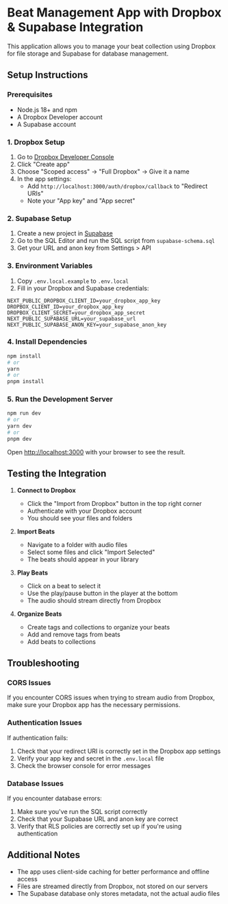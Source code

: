 # Beat Management App with Dropbox & Supabase Integration

This application allows you to manage your beat collection using Dropbox for file storage and Supabase for database management.

## Setup Instructions

### Prerequisites
- Node.js 18+ and npm
- A Dropbox Developer account
- A Supabase account

### 1. Dropbox Setup
1. Go to [Dropbox Developer Console](https://www.dropbox.com/developers/apps)
2. Click "Create app"
3. Choose "Scoped access" -> "Full Dropbox" -> Give it a name
4. In the app settings:
   - Add `http://localhost:3000/auth/dropbox/callback` to "Redirect URIs"
   - Note your "App key" and "App secret"

### 2. Supabase Setup
1. Create a new project in [Supabase](https://app.supabase.com/)
2. Go to the SQL Editor and run the SQL script from `supabase-schema.sql`
3. Get your URL and anon key from Settings > API

### 3. Environment Variables
1. Copy `.env.local.example` to `.env.local`
2. Fill in your Dropbox and Supabase credentials:
```
NEXT_PUBLIC_DROPBOX_CLIENT_ID=your_dropbox_app_key
DROPBOX_CLIENT_ID=your_dropbox_app_key
DROPBOX_CLIENT_SECRET=your_dropbox_app_secret
NEXT_PUBLIC_SUPABASE_URL=your_supabase_url
NEXT_PUBLIC_SUPABASE_ANON_KEY=your_supabase_anon_key
```

### 4. Install Dependencies
```bash
npm install
# or
yarn
# or
pnpm install
```

### 5. Run the Development Server
```bash
npm run dev
# or
yarn dev
# or
pnpm dev
```

Open [http://localhost:3000](http://localhost:3000) with your browser to see the result.

## Testing the Integration

1. **Connect to Dropbox**
   - Click the "Import from Dropbox" button in the top right corner
   - Authenticate with your Dropbox account
   - You should see your files and folders

2. **Import Beats**
   - Navigate to a folder with audio files
   - Select some files and click "Import Selected"
   - The beats should appear in your library

3. **Play Beats**
   - Click on a beat to select it
   - Use the play/pause button in the player at the bottom
   - The audio should stream directly from Dropbox

4. **Organize Beats**
   - Create tags and collections to organize your beats
   - Add and remove tags from beats
   - Add beats to collections

## Troubleshooting

### CORS Issues
If you encounter CORS issues when trying to stream audio from Dropbox, make sure your Dropbox app has the necessary permissions.

### Authentication Issues
If authentication fails:
1. Check that your redirect URI is correctly set in the Dropbox app settings
2. Verify your app key and secret in the `.env.local` file
3. Check the browser console for error messages

### Database Issues
If you encounter database errors:
1. Make sure you've run the SQL script correctly
2. Check that your Supabase URL and anon key are correct
3. Verify that RLS policies are correctly set up if you're using authentication

## Additional Notes

- The app uses client-side caching for better performance and offline access
- Files are streamed directly from Dropbox, not stored on our servers
- The Supabase database only stores metadata, not the actual audio files